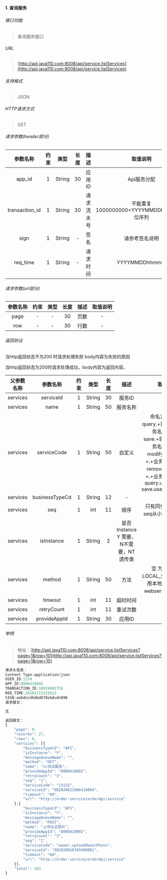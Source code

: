 

**1\. 查询服务**
###### 接口功能
> 查询服务接口

###### URL
> [http://api.java110.com:8008/api/service.listServices](http://api.java110.com:8008/api/service.listServices)

###### 支持格式
> JSON

###### HTTP请求方式
> GET

###### 请求参数(header部分)
|参数名称|约束|类型|长度|描述|取值说明|
| :-: | :-: | :-: | :-: | :-: | :-:|
|app_id|1|String|30|应用ID|Api服务分配                      |
|transaction_id|1|String|30|请求流水号|不能重复 1000000000+YYYYMMDDhhmmss+6位序列 |
|sign|1|String|-|签名|请参考签名说明|
|req_time|1|String|-|请求时间|YYYYMMDDhhmmss|

###### 请求参数(url部分)
|参数名称|约束|类型|长度|描述|取值说明|
| :-: | :-: | :-: | :-: | :-: | :-: |
|page|-|-|30|页数|-|
|row|-|-|30|行数|-|

###### 返回协议

当http返回状态不为200 时请求处理失败 body内容为失败的原因

当http返回状态为200时请求处理成功，body内容为返回内容，

|父参数名称|参数名称|约束|类型|长度|描述|取值说明|
| :-: | :-: | :-: | :-: | :-: | :-: | :-: |
|services|serviceId|1|String|30|服务ID|-|
|services|name|1|String|50|服务名称|-|
|services|serviceCode|1|String|50|自定义|命名方式查询类query.+目标系统+.+业务名称 保存类 save.+目标系统+.+业务名称 修改类 modify.+目标系统+.+业务名称 删除类 remove.+目标系统+.+业务名称 例如：query.user.userinfo save.user.adduserinfo|
|services|businessTypeCd|1|String|12|-|-|
|services|seq|1|int|11|顺序|只有同步方式下根据seq从小到大调用接口|
|services|isInstance|1|String|2|是否Instance Y 需要，N不需要，NT透传类|-|
|services|method|1|String|50|方法|空 为http post LOCAL_SERVICE 为调用本地服务 其他为webservice方式调用|
|services|timeout|1|int|11|超时时间|-|
|services|retryCount|1|int|11|重试次数|-|
|services|provideAppId|1|String|30|应用ID|-|
		
###### 举例
> 地址：[http://api.java110.com:8008/api/service.listServices?page=1&row=10](http://api.java110.com:8008/api/service.listServices?page=1&row=10)

``` javascript
请求头信息：
Content-Type:application/json
USER_ID:1234
APP_ID:8000418002
TRANSACTION_ID:10029082726
REQ_TIME:20181113225612
SIGN:aabdncdhdbd878sbdudn898
请求报文：

无

返回报文：
{
	"page": 0,
	"records": 27,
	"rows": 0,
	"services": [{
		"businessTypeCd": "API",
		"isInstance": "Y",
		"messageQueueName": "",
		"method": "GET",
		"name": "zc测试服务",
		"provideAppId": "8000418002",
		"retryCount": "3",
		"seq": "1",
		"serviceCode": "13131",
		"serviceId": "982020011906410004",
		"timeout": "60",
		"url": "http://order-service/orderApi/service"
	},{
		"businessTypeCd": "API",
		"isInstance": "Y",
		"messageQueueName": "",
		"method": "POST",
		"name": "上传业主照片",
		"provideAppId": "8000418002",
		"retryCount": "3",
		"seq": "1",
		"serviceCode": "owner.uploadOwnerPhoto",
		"serviceId": "982020010765690001",
		"timeout": "60",
		"url": "http://order-service/orderApi/service"
	}],
	"total": 263
}

```
